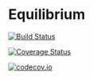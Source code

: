 # Equilibrium

[![Build Status](https://travis-ci.org/lstagner/Equilibrium.jl.svg?branch=master)](https://travis-ci.org/lstagner/Equilibrium.jl)

[![Coverage Status](https://coveralls.io/repos/lstagner/Equilibrium.jl/badge.svg?branch=master&service=github)](https://coveralls.io/github/lstagner/Equilibrium.jl?branch=master)

[![codecov.io](http://codecov.io/github/lstagner/Equilibrium.jl/coverage.svg?branch=master)](http://codecov.io/github/lstagner/Equilibrium.jl?branch=master)
